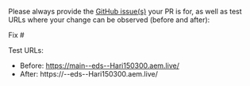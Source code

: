 Please always provide the [GitHub issue(s)](../issues) your PR is for, as well as test URLs where your change can be observed (before and after):

Fix #<gh-issue-id>

Test URLs:
- Before: https://main--eds--Hari150300.aem.live/
- After: https://<branch>--eds--Hari150300.aem.live/
